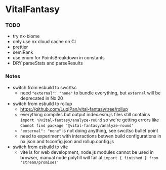 # VitalFantasy

### TODO

- try nx-biome
- only use nx cloud cache on CI
- prettier
- semiRank
- use enum for PointsBreakdown in constants
- DRY parseStats and parseResults

### Notes

- switch from esbuild to swc/tsc
  - need `"external": "none"` to bundle everything, but `external` will be
    deprecated in Nx 20
- switch from esbuild to rollup
  - https://github.com/LuqiPan/vital-fantasy/tree/rollup
  - everything compiles but output index.esm.js files still contains
    `import '@vital-fantasy/analyze-round` so we're getting errors like
    `Cannot find package '@vital-fantasy/analyze-round'`
  - `"external": "none"` is not doing anything, see swc/tsc bullet point
  - need to experiment with interactions betwen build configurations in nx.json
    and tsconfig.json and rollup.config.js
- switch from esbuild to vite
  - vite is for web development, node.js modules cannot be used in browser,
    manual node polyfill will fail at `import { finished } from 'stream/promises'`
